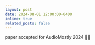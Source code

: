 ```yaml
---
layout: post
date: 2024-08-01 12:00:00-0400
inline: true
related_posts: false
---
```


paper accepted for AudioMostly 2024 👍🏻
